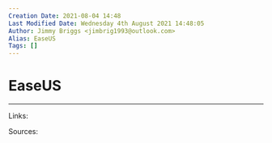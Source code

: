 ```yaml
---
Creation Date: 2021-08-04 14:48
Last Modified Date: Wednesday 4th August 2021 14:48:05
Author: Jimmy Briggs <jimbrig1993@outlook.com>
Alias: EaseUS
Tags: []
---
```


# EaseUS

***

Links: 

Sources:

